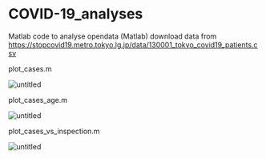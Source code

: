 # COVID-19_analyses

Matlab code to analyse opendata (Matlab)
download data from https://stopcovid19.metro.tokyo.lg.jp/data/130001_tokyo_covid19_patients.csv

plot_cases.m

![untitled](https://user-images.githubusercontent.com/3739605/79638774-31f50080-81c2-11ea-9376-379d54ad578a.jpg)

plot_cases_age.m

![untitled](https://user-images.githubusercontent.com/3739605/79639374-771b3180-81c6-11ea-9ca0-3e08436b22e4.jpg)

plot_cases_vs_inspection.m

![untitled](https://user-images.githubusercontent.com/3739605/79641163-ba7a9d80-81d0-11ea-9a15-80423fefe51d.jpg)
